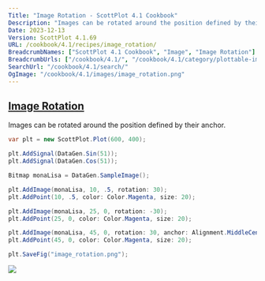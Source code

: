 ```yaml
---
Title: "Image Rotation - ScottPlot 4.1 Cookbook"
Description: "Images can be rotated around the position defined by their anchor."
Date: 2023-12-13
Version: ScottPlot 4.1.69
URL: /cookbook/4.1/recipes/image_rotation/
BreadcrumbNames: ["ScottPlot 4.1 Cookbook", "Image", "Image Rotation"]
BreadcrumbUrls: ["/cookbook/4.1/", "/cookbook/4.1/category/plottable-image", "/cookbook/4.1/recipes/image_rotation/"]
SearchUrl: "/cookbook/4.1/search/"
OgImage: "/cookbook/4.1/images/image_rotation.png"
---
```


<h2><a id='image-rotation' href='/cookbook/4.1/recipes/image_rotation/'>Image Rotation</a></h2>

Images can be rotated around the position defined by their anchor.

```cs
var plt = new ScottPlot.Plot(600, 400);

plt.AddSignal(DataGen.Sin(51));
plt.AddSignal(DataGen.Cos(51));

Bitmap monaLisa = DataGen.SampleImage();

plt.AddImage(monaLisa, 10, .5, rotation: 30);
plt.AddPoint(10, .5, color: Color.Magenta, size: 20);

plt.AddImage(monaLisa, 25, 0, rotation: -30);
plt.AddPoint(25, 0, color: Color.Magenta, size: 20);

plt.AddImage(monaLisa, 45, 0, rotation: 30, anchor: Alignment.MiddleCenter);
plt.AddPoint(45, 0, color: Color.Magenta, size: 20);

plt.SaveFig("image_rotation.png");
```

<img src='../../images/image_rotation.png' class='d-block mx-auto my-5' />


